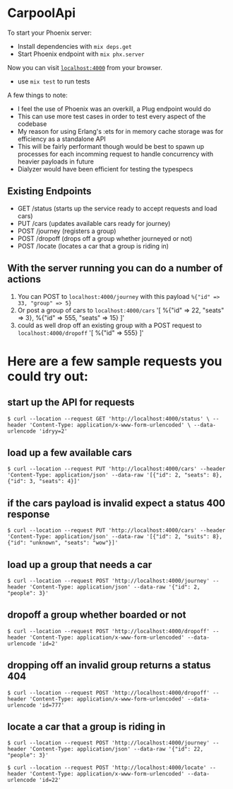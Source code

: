 # CarpoolApi

To start your Phoenix server:

  * Install dependencies with `mix deps.get`
  * Start Phoenix endpoint with `mix phx.server`

Now you can visit [`localhost:4000`](http://localhost:4000) from your browser.

  * use `mix test` to run tests

A few things to note:
  * I feel the use of Phoenix was an overkill, a Plug endpoint would do
  * This can use more test cases in order to test every aspect of the codebase
  * My reason for using Erlang's :ets for in memory cache storage was for efficiency as a standalone
API
  * This will be fairly performant though would be best to spawn up processes for each incomming request to handle concurrency with heavier payloads in future
  * Dialyzer would have been efficient for testing the typespecs


## Existing Endpoints
  * GET /status (starts up the service ready to accept requests and load cars)
  * PUT /cars (updates available cars ready for journey)
  * POST /journey (registers a group)
  * POST /dropoff (drops off a group whether journeyed or not)
  * POST /locate (locates a car that a group is riding in)

## With the server running you can do a number of actions
 1) You can POST to `localhost:4000/journey` with this payload
  `
  %{"id" => 33, "group" => 5}
  `
  2) Or post a group of cars to `localhost:4000/cars`
  '[
      %{"id" => 22, "seats" => 3},
      %{"id" => 555, "seats" => 15}
   ]'
  3) could as well drop off an existing group with a POST request to `localhost:4000/dropoff`
    '[
        %{"id" => 555}
     ]'

# Here are a few sample requests you could try out:

## start up the API for requests

`$ curl --location --request GET 'http://localhost:4000/status' \
--header 'Content-Type: application/x-www-form-urlencoded' \
--data-urlencode 'idryy=2'`

## load up a few available cars

`$ curl --location --request PUT 'http://localhost:4000/cars' --header 'Content-Type: application/json' --data-raw '[{"id": 2, "seats": 8}, {"id": 3, "seats": 4}]'`

## if the cars payload is invalid expect a status 400 response

`$ curl --location --request PUT 'http://localhost:4000/cars' --header 'Content-Type: application/json' --data-raw '[{"id": 2, "suits": 8}, {"id": "unknown", "seats": "wow"}]'`

## load up a group that needs a car

`$ curl --location --request POST 'http://localhost:4000/journey' --header 'Content-Type: application/json' --data-raw '{"id": 2, "people": 3}'`

## dropoff a group whether boarded or not

`$ curl --location --request POST 'http://localhost:4000/dropoff' --header 'Content-Type: application/x-www-form-urlencoded' --data-urlencode 'id=2'`

## dropping off an invalid group returns a status 404

`$ curl --location --request POST 'http://localhost:4000/dropoff' --header 'Content-Type: application/x-www-form-urlencoded' --data-urlencode 'id=777'`

## locate a car that a group is riding in

`$ curl --location --request POST 'http://localhost:4000/journey' --header 'Content-Type: application/json' --data-raw '{"id": 22, "people": 3}'`


`$ curl --location --request POST 'http://localhost:4000/locate' --header 'Content-Type: application/x-www-form-urlencoded' --data-urlencode 'id=22'`

